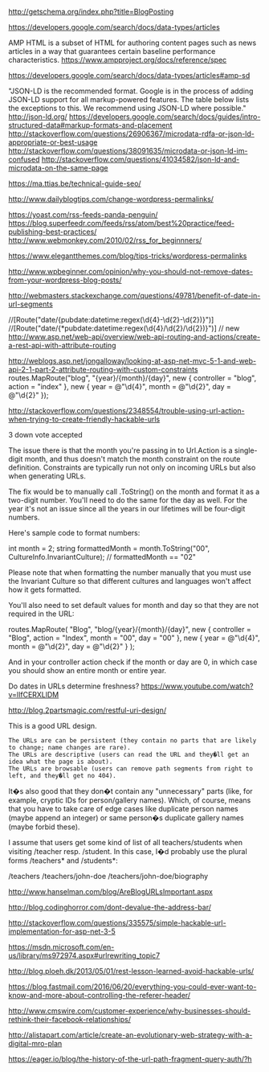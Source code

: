 
http://getschema.org/index.php?title=BlogPosting

https://developers.google.com/search/docs/data-types/articles

AMP HTML is a subset of HTML for authoring content pages such as news articles in a way that guarantees certain baseline performance characteristics.
https://www.ampproject.org/docs/reference/spec

https://developers.google.com/search/docs/data-types/articles#amp-sd

"JSON-LD is the recommended format. Google is in the process of adding JSON-LD support for all markup-powered features. The table below lists the exceptions to this. We recommend using JSON-LD where possible."
http://json-ld.org/
https://developers.google.com/search/docs/guides/intro-structured-data#markup-formats-and-placement
http://stackoverflow.com/questions/26906367/microdata-rdfa-or-json-ld-appropriate-or-best-usage
http://stackoverflow.com/questions/38091635/microdata-or-json-ld-im-confused
http://stackoverflow.com/questions/41034582/json-ld-and-microdata-on-the-same-page


https://ma.ttias.be/technical-guide-seo/


http://www.dailyblogtips.com/change-wordpress-permalinks/


https://yoast.com/rss-feeds-panda-penguin/
https://blog.superfeedr.com/feeds/rss/atom/best%20practice/feed-publishing-best-practices/
http://www.webmonkey.com/2010/02/rss_for_beginnners/


https://www.elegantthemes.com/blog/tips-tricks/wordpress-permalinks

http://www.wpbeginner.com/opinion/why-you-should-not-remove-dates-from-your-wordpress-blog-posts/

http://webmasters.stackexchange.com/questions/49781/benefit-of-date-in-url-segments

//[Route("date/{pubdate:datetime:regex(\\d{4}-\\d{2}-\\d{2})}")]
//[Route("date/{*pubdate:datetime:regex(\\d{4}/\\d{2}/\\d{2})}")]  // new
http://www.asp.net/web-api/overview/web-api-routing-and-actions/create-a-rest-api-with-attribute-routing


http://weblogs.asp.net/jongalloway/looking-at-asp-net-mvc-5-1-and-web-api-2-1-part-2-attribute-routing-with-custom-constraints
routes.MapRoute("blog", "{year}/{month}/{day}",
    new { controller = "blog", action = "index" },
    new { year = @"\d{4}", month = @"\d{2}", day = @"\d{2}" });
	
http://stackoverflow.com/questions/2348554/trouble-using-url-action-when-trying-to-create-friendly-hackable-urls

 3
down vote
accepted
	

The issue there is that the month you're passing in to Url.Action is a single-digit month, and thus doesn't match the month constraint on the route definition. Constraints are typically run not only on incoming URLs but also when generating URLs.

The fix would be to manually call .ToString() on the month and format it as a two-digit number. You'll need to do the same for the day as well. For the year it's not an issue since all the years in our lifetimes will be four-digit numbers.

Here's sample code to format numbers:

int month = 2;
string formattedMonth = month.ToString("00", CultureInfo.InvariantCulture);
// formattedMonth == "02"

Please note that when formatting the number manually that you must use the Invariant Culture so that different cultures and languages won't affect how it gets formatted.

You'll also need to set default values for month and day so that they are not required in the URL:

routes.MapRoute( 
  "Blog", 
  "blog/{year}/{month}/{day}", 
  new { controller = "Blog", action = "Index", month = "00", day = "00" }, 
  new { year = @"\d{4}", month = @"\d{2}", day = @"\d{2}" } 
);

And in your controller action check if the month or day are 0, in which case you should show an entire month or entire year.

	

Do dates in URLs determine freshness? 
https://www.youtube.com/watch?v=lIfCERXLlDM

http://blog.2partsmagic.com/restful-uri-design/

This is a good URL design.

    The URLs are can be persistent (they contain no parts that are likely to change; name changes are rare).
    The URLs are descriptive (users can read the URL and they�ll get an idea what the page is about).
    The URLs are browsable (users can remove path segments from right to left, and they�ll get no 404).

It�s also good that they don�t contain any "unnecessary" parts (like, for example, cryptic IDs for person/gallery names). Which, of course, means that you have to take care of edge cases like duplicate person names (maybe append an integer) or same person�s duplicate gallery names (maybe forbid these).

I assume that users get some kind of list of all teachers/students when visiting /teacher resp. /student. In this case, I�d probably use the plural forms /teachers* and /students*:

/teachers
/teachers/john-doe
/teachers/john-doe/biography

http://www.hanselman.com/blog/AreBlogURLsImportant.aspx

http://blog.codinghorror.com/dont-devalue-the-address-bar/

http://stackoverflow.com/questions/335575/simple-hackable-url-implementation-for-asp-net-3-5

https://msdn.microsoft.com/en-us/library/ms972974.aspx#urlrewriting_topic7

http://blog.ploeh.dk/2013/05/01/rest-lesson-learned-avoid-hackable-urls/

https://blog.fastmail.com/2016/06/20/everything-you-could-ever-want-to-know-and-more-about-controlling-the-referer-header/

http://www.cmswire.com/customer-experience/why-businesses-should-rethink-their-facebook-relationships/

http://alistapart.com/article/create-an-evolutionary-web-strategy-with-a-digital-mro-plan

https://eager.io/blog/the-history-of-the-url-path-fragment-query-auth/?h
